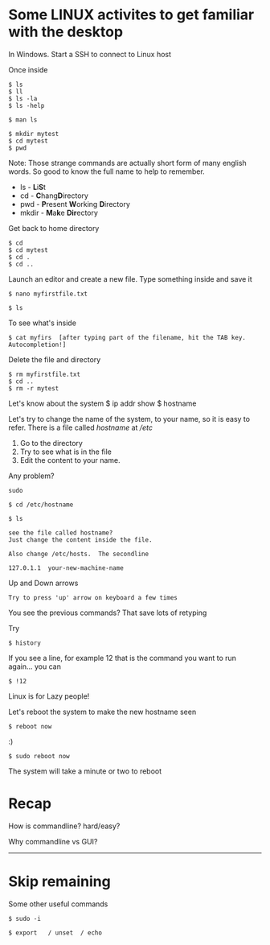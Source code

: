 #  Some LINUX activites to get familiar with the desktop

In Windows.  Start a SSH to connect to Linux host

Once inside

    $ ls
    $ ll
    $ ls -la
    $ ls -help

    $ man ls
    
    $ mkdir mytest
    $ cd mytest
    $ pwd

Note:  Those strange commands are actually short form of many english words.  So good to know the full name to help to remember.
+ ls   - **L**i**S**t
+ cd   - **C**hang**D**irectory
+ pwd  - **P**resent **W**orking **D**irectory
+ mkdir - **M**a**k**e **Dir**ectory

Get back to home directory

    $ cd
    $ cd mytest
    $ cd .
    $ cd ..


Launch an editor and create a new file. Type something inside and save it

    $ nano myfirstfile.txt

    $ ls

To see what's inside

    $ cat myfirs  [after typing part of the filename, hit the TAB key. Autocompletion!]

Delete the file and directory

    $ rm myfirstfile.txt
    $ cd ..
    $ rm -r mytest


Let's know about the system
    $ ip addr show
    $ hostname

Let's try to change the name of the system, to your name, so it is easy to refer.
There is a file called *hostname* at */etc*
1. Go to the directory
2. Try to see what is in the file
3. Edit the content to your name.

Any problem?

    sudo

    $ cd /etc/hostname

    $ ls

    see the file called hostname?
    Just change the content inside the file.

    Also change /etc/hosts.  The secondline 
    
    127.0.1.1  your-new-machine-name

Up and Down arrows

    Try to press 'up' arrow on keyboard a few times

You see the previous commands?  That save lots of retyping

Try

    $ history

If you see a line, for example 12 that is the command you want to run again... you can

    $ !12

Linux is for Lazy people!

Let's reboot the system to make the new hostname seen

    $ reboot now

:)

    $ sudo reboot now

The system will take a minute or two to reboot

# Recap

How is commandline?  hard/easy?

Why commandline vs GUI?

------

# Skip remaining

Some other useful commands

    $ sudo -i

    $ export   / unset  / echo 